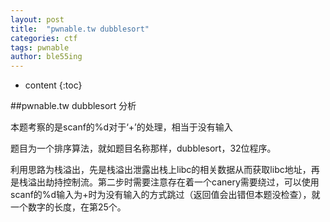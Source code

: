 ```yaml
---
layout: post
title:  "pwnable.tw dubblesort"
categories: ctf
tags: pwnable
author: ble55ing
---
```


* content
{:toc}

##pwnable.tw dubblesort 分析

本题考察的是scanf的%d对于‘+’的处理，相当于没有输入

题目为一个排序算法，就如题目名称那样，dubblesort，32位程序。

利用思路为栈溢出，先是栈溢出泄露出栈上libc的相关数据从而获取libc地址，再是栈溢出劫持控制流。第二步时需要注意存在着一个canery需要绕过，可以使用scanf的%d输入为+时为没有输入的方式跳过（返回值会出错但本题没检查），就一个数字的长度，在第25个。
